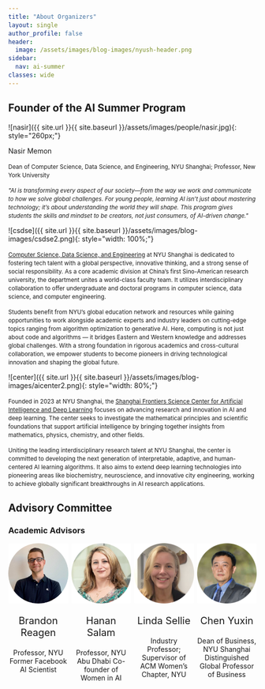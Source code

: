 ```yaml
---
title: "About Organizers"
layout: single
author_profile: false
header:
  image: /assets/images/blog-images/nyush-header.png
sidebar:
  nav: ai-summer
classes: wide
---
```


## Founder of the AI Summer Program

![nasir]({{ site.url }}{{ site.baseurl }}/assets/images/people/nasir.jpg){: style="260px;"}

Nasir Memon

<small>Dean of Computer Science, Data Science, and Engineering, NYU Shanghai; Professor, New York University</small>

<small> *"AI is transforming every aspect of our society—from the way we work and communicate to how we solve global challenges. For young people, learning AI isn’t just about mastering technology; it’s about understanding the world they will shape. This program gives students the skills and mindset to be creators, not just consumers, of AI-driven change."* </small>

![csdse]({{ site.url }}{{ site.baseurl }}/assets/images/blog-images/csdse2.png){: style="width: 100%;"}

<small>[Computer Science, Data Science, and Engineering](https://cs.shanghai.nyu.edu/) at NYU Shanghai is dedicated to fostering tech talent with a global perspective, innovative thinking, and a strong sense of social responsibility. As a core academic division at China’s first Sino-American research university, the department unites a world-class faculty team. It utilizes interdisciplinary collaboration to offer undergraduate and doctoral programs in computer science, data science, and computer engineering.</small>

<small>Students benefit from NYU’s global education network and resources while gaining opportunities to work alongside academic experts and industry leaders on cutting-edge topics ranging from algorithm optimization to generative AI. Here, computing is not just about code and algorithms — it bridges Eastern and Western knowledge and addresses global challenges. With a strong foundation in rigorous academics and cross-cultural collaboration, we empower students to become pioneers in driving technological innovation and shaping the global future.</small>


![center]({{ site.url }}{{ site.baseurl }}/assets/images/blog-images/aicenter2.png){: style="width: 80%;"}

<small>Founded in 2023 at NYU Shanghai, the [Shanghai Frontiers Science Center for Artificial Intelligence and Deep Learning](https://dail.shanghai.nyu.edu/) focuses on advancing research and innovation in AI and deep learning. The center seeks to investigate the mathematical principles and scientific foundations that support artificial intelligence by bringing together insights from mathematics, physics, chemistry, and other fields.</small>

<small>Uniting the leading interdisciplinary research talent at NYU Shanghai, the center is committed to developing the next generation of interpretable, adaptive, and human-centered AI learning algorithms. It also aims to extend deep learning technologies into pioneering areas like biochemistry, neuroscience, and innovative city engineering, working to achieve globally significant breakthroughs in AI research applications.</small>

## Advisory Committee

### Academic Advisors

<div style="display: grid; grid-template-columns: repeat(4, 1fr); gap: 6px; text-align: center;">

  <div>
    <img src="/assets/images/people/brandon.jpg" alt="brandon" style="width: 150px; border-radius: 2px;" />
    <p style="font-size: 20px; text-align: center;">
        Brandon Reagen
    </p>
    <p style="font-size: 14px; text-align: center;"> Professor, NYU Former Facebook AI Scientist</p>
  </div>

  <div>
    <img src="/assets/images/people/hanan.jpg" alt="hanan" style="width: 150px; border-radius: 2px;" />
    <p style="font-size: 20px; text-align: center;">
        Hanan Salam
    </p>
    <p style="font-size: 14px; text-align: center;"> Professor, NYU Abu Dhabi Co-founder of Women in AI</p>
  </div>

  <div>
    <img src="/assets/images/people/linda.png" alt="linda" style="width: 150px; border-radius: 2px;" />
    <p style="font-size: 20px; text-align: center;">
        Linda Sellie
    </p>
    <p style="font-size: 14px; text-align: center;"> Industry Professor; Supervisor of ACM Women’s Chapter, NYU</p>
  </div>

  <div>
    <img src="/assets/images/people/yuxin.jpg" alt="yuxin" style="width: 150px; border-radius: 2px;" />
    <p style="font-size: 20px; text-align: center;">
        Chen Yuxin
    </p>
    <p style="font-size: 14px; text-align: center;"> Dean of Business, NYU Shanghai Distinguished Global Professor of Business</p>
  </div>

 
